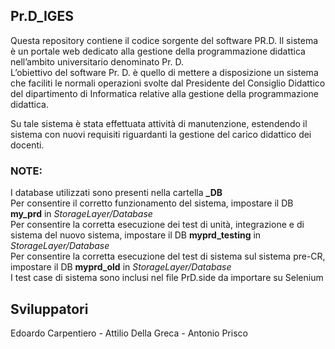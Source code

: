 ## Pr.D_IGES
Questa repository contiene il codice sorgente del software PR.D. Il sistema è un portale web dedicato alla gestione  della programmazione didattica nell’ambito universitario denominato Pr. D.   
L’obiettivo del software Pr. D. è quello di mettere a disposizione un sistema che faciliti le normali operazioni svolte dal Presidente del Consiglio Didattico del dipartimento di Informatica relative alla gestione della programmazione didattica.

Su tale sistema è stata effettuata attività di manutenzione, estendendo il sistema con nuovi requisiti riguardanti la gestione del carico didattico dei docenti.

### NOTE: 
I database utilizzati sono presenti nella cartella <b>_DB</b><br>
Per consentire il corretto funzionamento del sistema, impostare il DB <b>my_prd</b> in <i>StorageLayer/Database</i><br>
Per consentire la corretta esecuzione dei test di unità, integrazione e di sistema del nuovo sistema, impostare il DB <b>myprd_testing</b> in <i>StorageLayer/Database</i><br>
Per consentire la corretta esecuzione del test di sistema sul sistema pre-CR, impostare il DB <b>myprd_old</b> in <i>StorageLayer/Database</i><br>
I test case di sistema sono inclusi nel file PrD.side da importare su Selenium<br>


## Sviluppatori
Edoardo Carpentiero - Attilio Della Greca - Antonio Prisco



